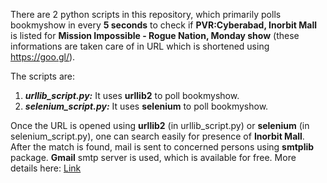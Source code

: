 There are 2 python scripts in this repository, which primarily polls bookmyshow in every **5 seconds** to check if **PVR:Cyberabad, Inorbit Mall** is listed for **Mission Impossible - Rogue Nation, Monday show** (these informations are taken care of in URL which is shortened using https://goo.gl/).  

The scripts are:  
1. ***urllib_script.py:*** It uses **urllib2** to poll bookmyshow.  
2. ***selenium_script.py:*** It uses **selenium** to poll bookmyshow.  


Once the URL is opened using **urllib2** (in urllib_script.py) or **selenium** (in selenium_script.py), one can search easily for presence of **Inorbit Mall**.    
After the match is found, mail is sent to concerned persons using **smtplib** package. **Gmail** smtp server is used, which is available for free. More details here: [Link](https://support.google.com/a/answer/176600?hl=en)    
